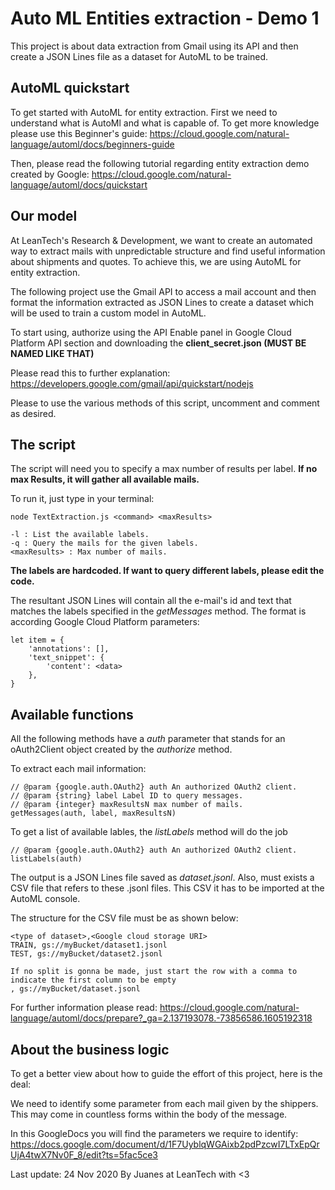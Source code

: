 
# Auto ML Entities extraction - Demo 1

This project is about data extraction from Gmail using its API and then create a JSON Lines file as a dataset for AutoML to be trained.

## AutoML quickstart

To get started with AutoML for entity extraction. First we need to understand what is AutoMl and what is capable of. To get more knowledge please use this Beginner's guide: https://cloud.google.com/natural-language/automl/docs/beginners-guide

Then, please read the following tutorial regarding entity extraction demo created by Google: https://cloud.google.com/natural-language/automl/docs/quickstart

## Our model

At LeanTech's Research & Development, we want to create an automated way to extract mails with unpredictable structure and find useful information about shipments and quotes. To achieve this, we are using AutoML for entity extraction.

The following project use the Gmail API to access a mail account and then format the information extracted as JSON Lines to create a dataset which will be used to train a custom model in AutoML.

To start using, authorize using the API Enable panel in Google Cloud Platform API section and downloading the **client_secret.json (MUST BE NAMED LIKE THAT)**

Please read this to further explanation: https://developers.google.com/gmail/api/quickstart/nodejs

Please to use the various methods of this script, uncomment and comment as desired.

## The script

The script will need you to specify a max number of results per label. **If no max Results, it will gather all available mails.**

To run it, just type in your terminal:

    node TextExtraction.js <command> <maxResults>

	-l : List the available labels.
	-q : Query the mails for the given labels.
	<maxResults> : Max number of mails.

**The labels are hardcoded. If want to query different labels, please edit the code.**

The resultant JSON Lines will contain all the e-mail's id and text that matches the labels specified in the *getMessages* method. The format is according Google Cloud Platform parameters:

    let item = {
        'annotations': [],
        'text_snippet': {
            'content': <data>
        },
    }

## Available functions
All the following methods have a *auth* parameter that stands for an oAuth2Client object created by the *authorize* method.

To extract each mail information:

	// @param {google.auth.OAuth2} auth An authorized OAuth2 client.
    // @param {string} label Label ID to query messages.
	// @param {integer} maxResultsN max number of mails.
	getMessages(auth, label, maxResultsN)

To get a list of available lables, the *listLabels* method will do the job

    // @param {google.auth.OAuth2} auth An authorized OAuth2 client.
	listLabels(auth)

The output is a JSON Lines file saved as *dataset.jsonl*. Also, must exists a CSV file that refers to these .jsonl files. This CSV it has to be imported at the AutoML console.

The structure for the CSV file must be as shown below:

	<type of dataset>,<Google cloud storage URI>
	TRAIN, gs://myBucket/dataset1.jsonl
	TEST, gs://myBucket/dataset2.jsonl

	If no split is gonna be made, just start the row with a comma to indicate the first column to be empty
	, gs://myBucket/dataset.jsonl

For further information please read: https://cloud.google.com/natural-language/automl/docs/prepare?_ga=2.137193078.-73856586.1605192318

## About the business logic

To get a better view about how to guide the effort of this project, here is the deal:

We need to identify some parameter from each mail given by the shippers. This may come in countless forms within the body of the message.

In this GoogleDocs you will find the parameters we require to identify: https://docs.google.com/document/d/1F7UyblqWGAixb2pdPzcwI7LTxEpQrUjA4twX7Nv0F_8/edit?ts=5fac5ce3

Last update: 24 Nov 2020
By Juanes at LeanTech with <3
